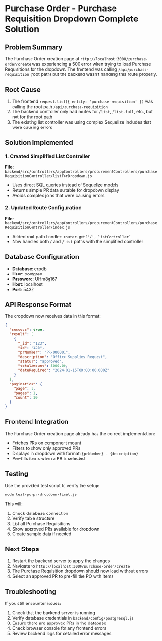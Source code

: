 # Purchase Order - Purchase Requisition Dropdown Complete Solution

## Problem Summary
The Purchase Order creation page at `http://localhost:3000/purchase-order/create` was experiencing a 500 error when trying to load Purchase Requisitions for the dropdown. The frontend was calling `/api/purchase-requisition` (root path) but the backend wasn't handling this route properly.

## Root Cause
1. The frontend `request.list({ entity: 'purchase-requisition' })` was calling the root path `/api/purchase-requisition`
2. The backend controller only had routes for `/list`, `/list-full`, etc., but not for the root path
3. The existing list controller was using complex Sequelize includes that were causing errors

## Solution Implemented

### 1. Created Simplified List Controller
**File**: `backend/src/controllers/appControllers/procurementControllers/purchaseRequisitionController/listForDropdown.js`
- Uses direct SQL queries instead of Sequelize models
- Returns simple PR data suitable for dropdown display
- Avoids complex joins that were causing errors

### 2. Updated Route Configuration
**File**: `backend/src/controllers/appControllers/procurementControllers/purchaseRequisitionController/index.js`
- Added root path handler: `router.get('/', listController)`
- Now handles both `/` and `/list` paths with the simplified controller

## Database Configuration
- **Database**: erpdb
- **User**: postgres
- **Password**: UHm8g167
- **Host**: localhost
- **Port**: 5432

## API Response Format
The dropdown now receives data in this format:
```json
{
  "success": true,
  "result": [
    {
      "_id": "123",
      "id": "123",
      "prNumber": "PR-000001",
      "description": "Office Supplies Request",
      "status": "approved",
      "totalAmount": 5000.00,
      "dateRequired": "2024-01-15T00:00:00.000Z"
    }
  ],
  "pagination": {
    "page": 1,
    "pages": 1,
    "count": 10
  }
}
```

## Frontend Integration
The Purchase Order creation page already has the correct implementation:
- Fetches PRs on component mount
- Filters to show only approved PRs
- Displays in dropdown with format: `{prNumber} - {description}`
- Pre-fills items when a PR is selected

## Testing
Use the provided test script to verify the setup:
```bash
node test-po-pr-dropdown-final.js
```

This will:
1. Check database connection
2. Verify table structure
3. List all Purchase Requisitions
4. Show approved PRs available for dropdown
5. Create sample data if needed

## Next Steps
1. Restart the backend server to apply the changes
2. Navigate to `http://localhost:3000/purchase-order/create`
3. The Purchase Requisition dropdown should now load without errors
4. Select an approved PR to pre-fill the PO with items

## Troubleshooting
If you still encounter issues:
1. Check that the backend server is running
2. Verify database credentials in `backend/config/postgresql.js`
3. Ensure there are approved PRs in the database
4. Check browser console for any frontend errors
5. Review backend logs for detailed error messages
